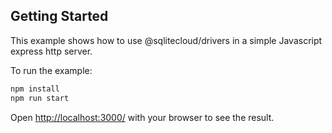 ## Getting Started

This example shows how to use @sqlitecloud/drivers in a simple Javascript express http server.

To run the example:

```bash
npm install
npm run start
```

Open [http://localhost:3000/](http://localhost:3000/) with your browser to see the result.
